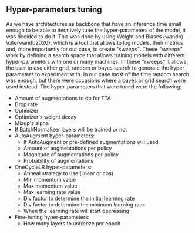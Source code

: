 ## Hyper-parameters tuning

As we have architectures as backbone that have an inference time small enough to be able to iteratively tune the hyper-parameters of the model, it was decided to do it. This was done by using Weight and Biases (wandb) \cite{wandb2020}, which is a tool that allows to log models, their metrics and, more importantly for our case, to create _"sweeps"_. These _"sweeps"_ work by defining a search space that allows training models with different hyper-parameters with one or many machines. In these "sweeps" it allows the user to use either grid, random or bayes search to generate the hyper-parameters to experiment with. In our case most of the time random search was enough, but there were occasions where a bayes or grid search were used instead. The hyper-parameters that were tuned were the following:

* Amount of augmentations to do for TTA
* Drop rate
* Optimizer
* Optimizer's weight decay
* Mixup's alpha
* If BatchNormalizer layers will be trained or not
* AutoAugment hyper-parameters:
    * If AutoAugment or pre-defined augmentations will used
    * Amount of augmentations per policy
    * Magnitude of augmentations per policy
    * Probability of augmentations
* OneCycleLR hyper-parameters:
    * Anneal strategy to use (linear or cos)
    * Min momentum value
    * Max momentum value
    * Max learning rate value
    * Div factor to determine the initial learning rate
    * Div factor to determine the minimum learning rate
    * When the learning rate will start decreasing
* Fine-tuning hyper-parameters:
    * How many layers to unfreeze per epoch
